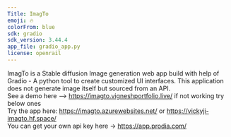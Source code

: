 ```yaml
---
Title: ImagTo
emoji: 🔥
colorFrom: blue
sdk: gradio
sdk_version: 3.44.4
app_file: gradio_app.py
license: openrail
---
```

ImagTo is a Stable diffusion Image generation web app build with help of Gradio - A python tool to create customized UI interfaces. This application does not generate image itself but sourced from an API. <br />
See a demo here --> https://imagto.vigneshportfolio.live/ if not working try below ones<br />
Try the app here: https://imagto.azurewebsites.net/   or   https://vickyji-imagto.hf.space/<br />
You can get your own api key here -> https://app.prodia.com/


